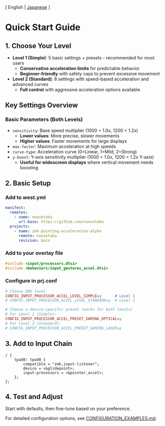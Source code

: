 [ English | [Japanese](QUICK_START-j.md) ]

# Quick Start Guide

## 1. Choose Your Level

- **Level 1 (Simple)**: 5 basic settings + presets - recommended for most users
  - **Conservative acceleration limits** for predictable behavior
  - **Beginner-friendly** with safety caps to prevent excessive movement
- **Level 2 (Standard)**: 8 settings with speed-based acceleration and advanced curves
  - **Full control** with aggressive acceleration options available

## Key Settings Overview

### Basic Parameters (Both Levels)

- `sensitivity`: Base speed multiplier (1000 = 1.0x, 1200 = 1.2x)
  - **Lower values**: More precise, slower movements
  - **Higher values**: Faster movements for large displays
- `max-factor`: Maximum acceleration at high speeds
- `curve-type`: Acceleration curve (0=Linear, 1=Mild, 2=Strong)
- `y-boost`: Y-axis sensitivity multiplier (1000 = 1.0x, 1200 = 1.2x Y-axis)
  - **Useful for widescreen displays** where vertical movement needs boosting

## 2. Basic Setup

### Add to west.yml

```yaml
manifest:
  remotes:
    - name: nuovotaka
      url-base: https://github.com/nuovotaka
  projects:
    - name: zmk-pointing-acceleration-alpha
      remote: nuovotaka
      revision: main
```

### Add to your overlay file

```c
#include <input/processors.dtsi>
#include <behaviors/input_gestures_accel.dtsi>
```

### Configure in prj.conf

```ini
# Choose ONE level
CONFIG_INPUT_PROCESSOR_ACCEL_LEVEL_SIMPLE=y      # Level 1
# CONFIG_INPUT_PROCESSOR_ACCEL_LEVEL_STANDARD=y  # Level 2

# Choose a device-specific preset (works for both levels)
# For Level 1 (Simple):
CONFIG_INPUT_PROCESSOR_ACCEL_PRESET_GAMING_OPTICAL=y
# For Level 2 (Standard):
# CONFIG_INPUT_PROCESSOR_ACCEL_PRESET_GAMING_LASER=y
```

## 3. Add to Input Chain

```devicetree
/ {
    tpad0: tpad0 {
        compatible = "zmk,input-listener";
        device = <&glidepoint>;
        input-processors = <&pointer_accel>;
    };
};
```

## 4. Test and Adjust

Start with defaults, then fine-tune based on your preference.

For detailed configuration options, see [CONFIGURATION_EXAMPLES.md](CONFIGURATION_EXAMPLES.md).
